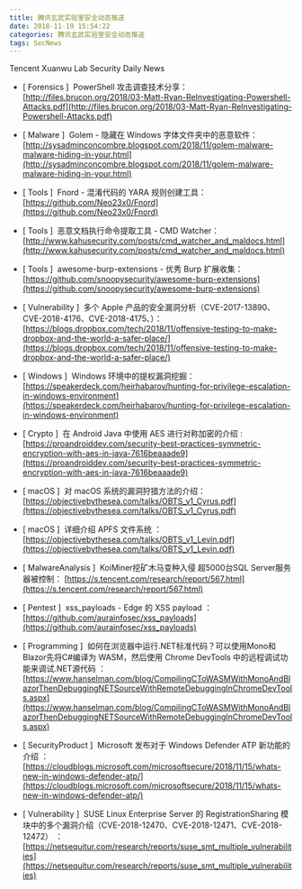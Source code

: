 ```yaml
---
title: 腾讯玄武实验室安全动态推送
date: 2018-11-19 15:54:22
categories: 腾讯玄武实验室安全动态推送
tags: SecNews
---
```


Tencent Xuanwu Lab Security Daily News  
* [ Forensics ]  PowerShell 攻击调查技术分享：   
[http://files.brucon.org/2018/03-Matt-Ryan-ReInvestigating-Powershell-Attacks.pdf](http://files.brucon.org/2018/03-Matt-Ryan-ReInvestigating-Powershell-Attacks.pdf)  

* [ Malware ]  Golem - 隐藏在 Windows 字体文件夹中的恶意软件：   
[http://sysadminconcombre.blogspot.com/2018/11/golem-malware-malware-hiding-in-your.html](http://sysadminconcombre.blogspot.com/2018/11/golem-malware-malware-hiding-in-your.html)  

* [ Tools ]  Fnord - 混淆代码的 YARA 规则创建工具：   
[https://github.com/Neo23x0/Fnord](https://github.com/Neo23x0/Fnord)  

* [ Tools ]  恶意文档执行命令提取工具 - CMD Watcher：   
[http://www.kahusecurity.com/posts/cmd_watcher_and_maldocs.html](http://www.kahusecurity.com/posts/cmd_watcher_and_maldocs.html)  

* [ Tools ]  awesome-burp-extensions - 优秀 Burp 扩展收集：   
[https://github.com/snoopysecurity/awesome-burp-extensions](https://github.com/snoopysecurity/awesome-burp-extensions)  

* [ Vulnerability ]  多个 Apple 产品的安全漏洞分析（CVE-2017-13890、CVE-2018-4176、CVE-2018-4175、）：   
[https://blogs.dropbox.com/tech/2018/11/offensive-testing-to-make-dropbox-and-the-world-a-safer-place/](https://blogs.dropbox.com/tech/2018/11/offensive-testing-to-make-dropbox-and-the-world-a-safer-place/)  

* [ Windows ]  Windows 环境中的提权漏洞挖掘：   
[https://speakerdeck.com/heirhabarov/hunting-for-privilege-escalation-in-windows-environment](https://speakerdeck.com/heirhabarov/hunting-for-privilege-escalation-in-windows-environment)  

* [ Crypto ]  在 Android Java 中使用 AES 进行对称加密的介绍 : 
[https://proandroiddev.com/security-best-practices-symmetric-encryption-with-aes-in-java-7616beaaade9](https://proandroiddev.com/security-best-practices-symmetric-encryption-with-aes-in-java-7616beaaade9)  

* [ macOS ]  对 macOS 系统的漏洞狩猎方法的介绍： 
[https://objectivebythesea.com/talks/OBTS_v1_Cyrus.pdf](https://objectivebythesea.com/talks/OBTS_v1_Cyrus.pdf)  

* [ macOS ]  详细介绍 APFS 文件系统 ： 
[https://objectivebythesea.com/talks/OBTS_v1_Levin.pdf](https://objectivebythesea.com/talks/OBTS_v1_Levin.pdf)  

* [ MalwareAnalysis ]  KoiMiner挖矿木马变种入侵 超5000台SQL Server服务器被控制： 
[https://s.tencent.com/research/report/567.html](https://s.tencent.com/research/report/567.html)  

* [ Pentest ]  xss_payloads - Edge 的 XSS payload ： 
[https://github.com/aurainfosec/xss_payloads](https://github.com/aurainfosec/xss_payloads)  

* [ Programming ]  如何在浏览器中运行.NET标准代码？可以使用Mono和Blazor先将C#编译为 WASM，然后使用 Chrome DevTools 中的远程调试功能来调试.NET源代码 ： 
[https://www.hanselman.com/blog/CompilingCToWASMWithMonoAndBlazorThenDebuggingNETSourceWithRemoteDebuggingInChromeDevTools.aspx](https://www.hanselman.com/blog/CompilingCToWASMWithMonoAndBlazorThenDebuggingNETSourceWithRemoteDebuggingInChromeDevTools.aspx)  

* [ SecurityProduct ]  Microsoft 发布对于 Windows Defender ATP 新功能的介绍 ： 
[https://cloudblogs.microsoft.com/microsoftsecure/2018/11/15/whats-new-in-windows-defender-atp/](https://cloudblogs.microsoft.com/microsoftsecure/2018/11/15/whats-new-in-windows-defender-atp/)  

* [ Vulnerability ]  SUSE Linux Enterprise Server 的 RegistrationSharing 模块中的多个漏洞介绍（CVE-2018-12470、CVE-2018-12471、CVE-2018-12472） ： 
[https://netsequitur.com/research/reports/suse_smt_multiple_vulnerabilities](https://netsequitur.com/research/reports/suse_smt_multiple_vulnerabilities)  

